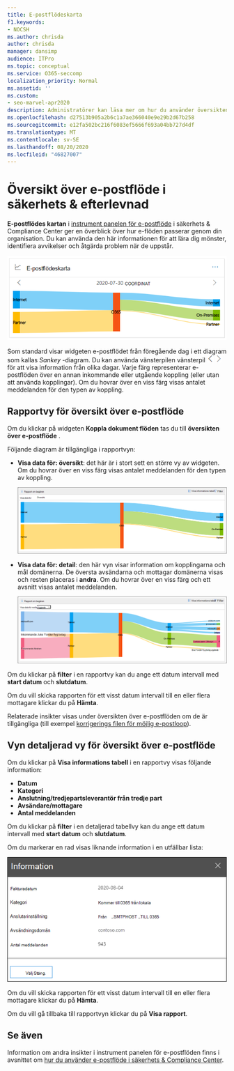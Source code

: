 ```yaml
---
title: E-postflödeskarta
f1.keywords:
- NOCSH
ms.author: chrisda
author: chrisda
manager: dansimp
audience: ITPro
ms.topic: conceptual
ms.service: O365-seccomp
localization_priority: Normal
ms.assetid: ''
ms.custom:
- seo-marvel-apr2020
description: Administratörer kan läsa mer om hur du använder översikten för e-postflöden i instrument panelen för e-postflöde i säkerhets & efterföljandekrav för att visualisera och spåra hur e-flöden kommer till och från sin organisation via kopplingar och utan att använda kopplingar.
ms.openlocfilehash: d27513b905a2b6c1a7ae366040e9e29b2d67b258
ms.sourcegitcommit: e12fa502bc216f6083ef5666f693a04bb727d4df
ms.translationtype: MT
ms.contentlocale: sv-SE
ms.lasthandoff: 08/20/2020
ms.locfileid: "46827007"
---
```

# <a name="mail-flow-map-in-the-security--compliance-center"></a>Översikt över e-postflöde i säkerhets & efterlevnad

**E-postflödes kartan** i [instrument panelen för e-postflöde](mail-flow-insights-v2.md) i säkerhets & Compliance Center ger en överblick över hur e-flöden passerar genom din organisation. Du kan använda den här informationen för att lära dig mönster, identifiera avvikelser och åtgärda problem när de uppstår.

![Widget för e-postflödes karta i instrument panelen för säkerhet &](../../media/mfi-mail-flow-map-widget.png)

Som standard visar widgeten e-postflödet från föregående dag i ett diagram som kallas *Sankey* -diagram. Du kan använda vänsterpilen vänsterpil ![ och HÖGERPIL ](../../media/scc-left-arrow.png) ![ ](../../media/scc-right-arrow.png) för att visa information från olika dagar. Varje färg representerar e-postflöden över en annan inkommande eller utgående koppling (eller utan att använda kopplingar). Om du hovrar över en viss färg visas antalet meddelanden för den typen av koppling.

## <a name="report-view-for-the-mail-flow-map"></a>Rapportvy för översikt över e-postflöde

Om du klickar på widgeten **Koppla dokument flöden** tas du till **översikten över e-postflöde** .

Följande diagram är tillgängliga i rapportvyn:

- **Visa data för: översikt**: det här är i stort sett en större vy av widgeten. Om du hovrar över en viss färg visas antalet meddelanden för den typen av koppling.

  ![Vyn Översikt i rapporten e-postflödes karta](../../media/mfi-mail-flow-map-report-overview.png)

- **Visa data för: detail**: den här vyn visar information om kopplingarna och mål domänerna. De översta avsändarna och mottagar domänerna visas och resten placeras i **andra**. Om du hovrar över en viss färg och ett avsnitt visas antalet meddelanden.

  ![Detaljvyn i rapporten dokument flödes karta](../../media/mfi-mail-flow-map-report-detail.png)

Om du klickar på **filter** i en rapportvy kan du ange ett datum intervall med **start datum** och **slutdatum**.

Om du vill skicka rapporten för ett visst datum intervall till en eller flera mottagare klickar du på **Hämta**.

Relaterade insikter visas under översikten över e-postflöden om de är tillgängliga (till exempel [korrigerings filen för möjlig e-postloop](mfi-mail-loop-insight.md)).

## <a name="details-table-view-for-the-mail-flow-map"></a>Vyn detaljerad vy för översikt över e-postflöde

Om du klickar på **Visa informations tabell** i en rapportvy visas följande information:

- **Datum**
- **Kategori**
- **Anslutning/tredjepartsleverantör från tredje part**
- **Avsändare/mottagare**
- **Antal meddelanden**

Om du klickar på **filter** i en detaljerad tabellvy kan du ange ett datum intervall med **start datum** och **slutdatum**.

Om du markerar en rad visas liknande information i en utfällbar lista:

![Information som utfälls från informations tabellen i översikten över e-postflöde](../../media/mfi-mail-flow-map-view-details-table-details.png)

Om du vill skicka rapporten för ett visst datum intervall till en eller flera mottagare klickar du på **Hämta**.

Om du vill gå tillbaka till rapportvyn klickar du på **Visa rapport**.

## <a name="see-also"></a>Se även

Information om andra insikter i instrument panelen för e-postflöden finns i avsnittet om [hur du använder e-postflöde i säkerhets & Compliance Center](mail-flow-insights-v2.md).
